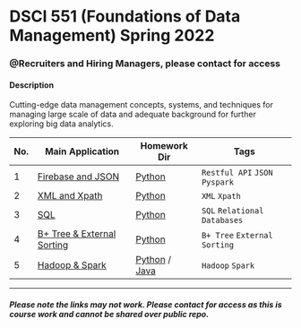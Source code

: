 
# DSCI 551 (Foundations of Data Management) Spring 2022 
### @Recruiters and Hiring Managers, please contact for access

#### Description
Cutting-edge data management concepts, systems, and techniques for managing large scale of data and
adequate background for further exploring big data analytics.

|No.| Main Application |Homework Dir|Tags|
|---|------------------|-----------|----|
|1|[Firebase and JSON]()|[Python]() |`Restful API` `JSON` `Pyspark`|
|2|[XML and Xpath]()|[Python]()| `XML` `Xpath`|
|3|[SQL]()|[Python]()|`SQL` `Relational Databases`|
|4|[B+ Tree & External Sorting]()|[Python]()|`B+ Tree` `External Sorting`|
|5|[Hadoop & Spark](f)|[Python]() / [Java]()|`Hadoop` `Spark`|
---

##### Please note the links may not work. Please contact for access as this is course work and cannot be shared over public repo.

